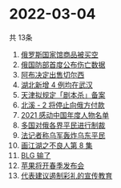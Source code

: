 # 2022-03-04
  共 13条

  <!-- BEGIN -->
  <!-- 最后更新时间:Fri Mar 04 2022 21:10:54 GMT+0000 (Coordinated Universal Time) -->
  1. [俄罗斯国家馆商品被买空](https://www.zhihu.com/search?q=俄罗斯国家馆商品卖空)
1. [俄国防部首度公布伤亡数据](https://www.zhihu.com/search?q=俄乌冲突伤亡数据)
1. [阿布决定出售切尔西](https://www.zhihu.com/search?q=切尔西)
1. [湖北新增 4 例均在武汉](https://www.zhihu.com/search?q=湖北疫情)
1. [天津拟规定「剧本杀」备案](https://www.zhihu.com/search?q=剧本杀)
1. [北溪 - 2 将停止向俄方付款](https://www.zhihu.com/search?q=北溪-2)
1. [2021 感动中国年度人物名单](https://www.zhihu.com/search?q=感动中国年度人物)
1. [多国对俄各界平民进行制裁](https://www.zhihu.com/search?q=各界制裁俄罗斯)
1. [法记者称乌军轰炸乌东平民](https://www.zhihu.com/search?q=法记者称乌军轰炸乌东平民)
1. [画江湖之不良人第 8 集](https://www.zhihu.com/search?q=画江湖之不良人)
1. [BLG 输了](https://www.zhihu.com/search?q=blg)
1. [苹果将开春季发布会](https://www.zhihu.com/search?q=苹果春季发布会)
1. [代表建议遏制彩礼的宣传教育](https://www.zhihu.com/search?q=遏制高额彩礼的宣传教育)
  <!-- END -->
  